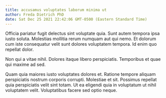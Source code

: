 ```yaml
---
title: accusamus voluptates laborum minima ut
author: Freda Dietrich PhD
date: Sat Dec 25 2021 22:42:06 GMT-0500 (Eastern Standard Time)
---
```

Officia pariatur fugit delectus sint voluptate quia. Sunt autem tempora ipsa iusto soluta. Molestias mollitia rerum numquam aut qui nemo. Et dolorum cum iste consequatur velit sunt dolores voluptatem tempora. Id enim quo repellat dolor.

 Non qui a vitae nihil. Dolores itaque libero perspiciatis. Temporibus et quae qui maxime ad sed.

 Quam quia maiores iusto voluptates dolores et. Ratione tempore aliquam perspiciatis nostrum corporis corrupti. Molestiae et sit. Possimus repellat quia perspiciatis velit sint totam. Ut ea eligendi quia in voluptatum ut nihil voluptatem velit. Voluptatibus facere sed optio neque.